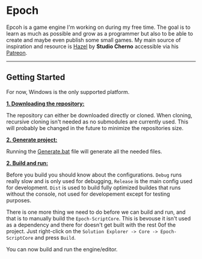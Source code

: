 # Epoch

Epcoh is a game engine I'm working on during my free time. The goal is to learn as much as possible and grow as a programmer but also to be able to create and maybe even publish some small games.
My main source of inspiration and resource is [Hazel](https://hazelengine.com/) by **Studio Cherno** accessible via his [Patreon](https://patreon.com/thecherno).

***

## Getting Started

For now, Windows is the only supported platform.

<ins>**1. Downloading the repository:**</ins>

The repository can either be downloaded directly or cloned. When cloning, recursive cloning isn't needed as no submodules are currently used.
This will probably be changed in the future to minimize the repositories size.

<ins>**2. Generate project:**</ins>

Running the [Generate.bat](https://github.com/isak-morand/Epoch/blob/main/Generate.bat) file will generate all the needed files.

<ins>**2. Build and run:**</ins>

Before you build you should know about the configurations. `Debug` runs really slow and is only used for debugging, `Release` is the main config used for development. `Dist` is used to build fully optimized buildes that runs without the console, not used for developement except for testing purposes.

There is one more thing we need to do before we can build and run, and that is to manually build the `Epoch-ScriptCore`. This is bevouse it isn't used as a dependency and there for doesn't get built with the rest 0of the project. Just right-click on the `Solution Explorer -> Core -> Epoch-ScriptCore` and press `Build`.

You can now build and run the engine/editor.
